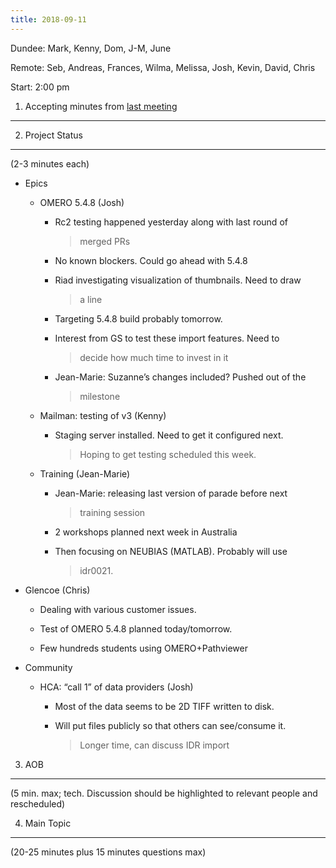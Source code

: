 ```yaml
---
title: 2018-09-11
---
```


Dundee: Mark, Kenny, Dom, J-M, June

Remote: Seb, Andreas, Frances, Wilma, Melissa, Josh, Kevin, David, Chris

Start: 2:00 pm

1. Accepting minutes from [<u>last meeting</u>](https://drive.google.com/open?id=1TndXeC3wQSZVEaB5ZGpEAaPRl1QAufSI)
-------------------------------------------------------------------------------------------------------------------

2. Project Status
-----------------

(2-3 minutes each)

-   Epics

    -   OMERO 5.4.8 (Josh)

        -   Rc2 testing happened yesterday along with last round of
            > merged PRs

        -   No known blockers. Could go ahead with 5.4.8

        -   Riad investigating visualization of thumbnails. Need to draw
            > a line

        -   Targeting 5.4.8 build probably tomorrow.

        -   Interest from GS to test these import features. Need to
            > decide how much time to invest in it

        -   Jean-Marie: Suzanne’s changes included? Pushed out of the
            > milestone

    -   Mailman: testing of v3 (Kenny)

        -   Staging server installed. Need to get it configured next.
            > Hoping to get testing scheduled this week.

    -   Training (Jean-Marie)

        -   Jean-Marie: releasing last version of parade before next
            > training session

        -   2 workshops planned next week in Australia

        -   Then focusing on NEUBIAS (MATLAB). Probably will use
            > idr0021.

-   Glencoe (Chris)

    -   Dealing with various customer issues.

    -   Test of OMERO 5.4.8 planned today/tomorrow.

    -   Few hundreds students using OMERO+Pathviewer

-   Community

    -   HCA: “call 1” of data providers (Josh)

        -   Most of the data seems to be 2D TIFF written to disk.

        -   Will put files publicly so that others can see/consume it.
            > Longer time, can discuss IDR import

3. AOB
------

(5 min. max; tech. Discussion should be highlighted to relevant people
and rescheduled)

4. Main Topic
-------------

(20-25 minutes plus 15 minutes questions max)
